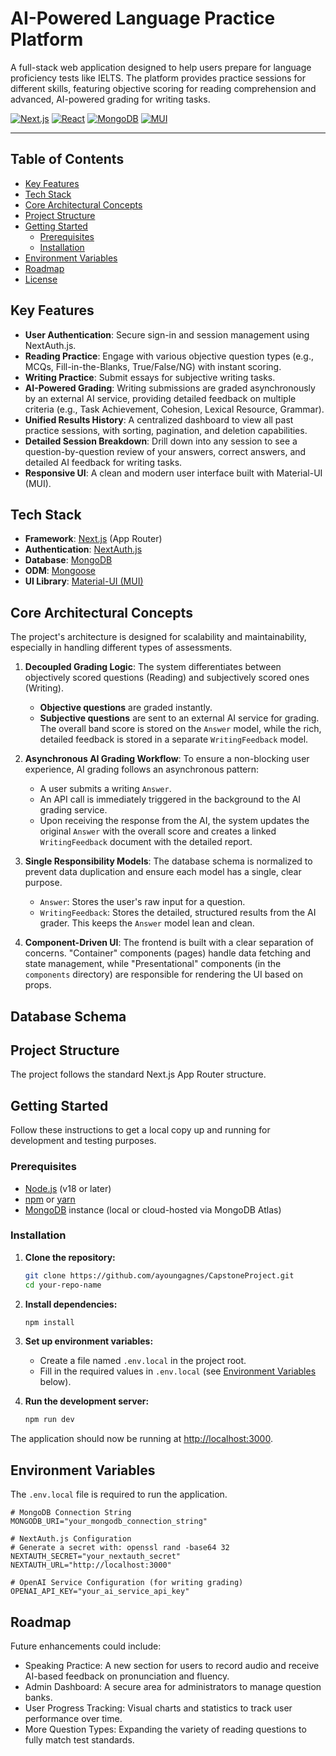 # AI-Powered Language Practice Platform

A full-stack web application designed to help users prepare for language proficiency tests like IELTS. The platform provides practice sessions for different skills, featuring objective scoring for reading comprehension and advanced, AI-powered grading for writing tasks.

[![Next.js](https://img.shields.io/badge/Next.js-15+-black.svg?logo=next.js)](https://nextjs.org/)
[![React](https://img.shields.io/badge/React-19-blue.svg?logo=react)](https://reactjs.org/)
[![MongoDB](https://img.shields.io/badge/MongoDB-8.16+-green.svg?logo=mongodb)](https://www.mongodb.com/)
[![MUI](https://img.shields.io/badge/MUI-7-blue.svg?logo=mui)](https://mui.com/)

---

## Table of Contents

- [Key Features](#key-features)
- [Tech Stack](#tech-stack)
- [Core Architectural Concepts](#core-architectural-concepts)
- [Project Structure](#project-structure)
- [Getting Started](#getting-started)
  - [Prerequisites](#prerequisites)
  - [Installation](#installation)
- [Environment Variables](#environment-variables)
- [Roadmap](#roadmap)
- [License](#license)

## Key Features

- **User Authentication**: Secure sign-in and session management using NextAuth.js.
- **Reading Practice**: Engage with various objective question types (e.g., MCQs, Fill-in-the-Blanks, True/False/NG) with instant scoring.
- **Writing Practice**: Submit essays for subjective writing tasks.
- **AI-Powered Grading**: Writing submissions are graded asynchronously by an external AI service, providing detailed feedback on multiple criteria (e.g., Task Achievement, Cohesion, Lexical Resource, Grammar).
- **Unified Results History**: A centralized dashboard to view all past practice sessions, with sorting, pagination, and deletion capabilities.
- **Detailed Session Breakdown**: Drill down into any session to see a question-by-question review of your answers, correct answers, and detailed AI feedback for writing tasks.
- **Responsive UI**: A clean and modern user interface built with Material-UI (MUI).

## Tech Stack

- **Framework**: [Next.js](https://nextjs.org/) (App Router)
- **Authentication**: [NextAuth.js](https://next-auth.js.org/)
- **Database**: [MongoDB](https://www.mongodb.com/)
- **ODM**: [Mongoose](https://mongoosejs.com/)
- **UI Library**: [Material-UI (MUI)](https://mui.com/)

## Core Architectural Concepts

The project's architecture is designed for scalability and maintainability, especially in handling different types of assessments.

1.  **Decoupled Grading Logic**: The system differentiates between objectively scored questions (Reading) and subjectively scored ones (Writing).
    - **Objective questions**  are graded instantly.
    - **Subjective questions** are sent to an external AI service for grading. The overall band score is stored on the `Answer` model, while the rich, detailed feedback is stored in a separate `WritingFeedback` model.

2.  **Asynchronous AI Grading Workflow**: To ensure a non-blocking user experience, AI grading follows an asynchronous pattern:
    - A user submits a writing `Answer`.
    - An API call is immediately triggered in the background to the AI grading service.
    - Upon receiving the response from the AI, the system updates the original `Answer` with the overall score and creates a linked `WritingFeedback` document with the detailed report.

3.  **Single Responsibility Models**: The database schema is normalized to prevent data duplication and ensure each model has a single, clear purpose.
    - `Answer`: Stores the user's raw input for a question.
    - `WritingFeedback`: Stores the detailed, structured results from the AI grader. This keeps the `Answer` model lean and clean.

4.  **Component-Driven UI**: The frontend is built with a clear separation of concerns. "Container" components (pages) handle data fetching and state management, while "Presentational" components (in the `components` directory) are responsible for rendering the UI based on props.

## Database Schema


## Project Structure

The project follows the standard Next.js App Router structure.

## Getting Started

Follow these instructions to get a local copy up and running for development and testing purposes.

### Prerequisites

- [Node.js](https://nodejs.org/) (v18 or later)
- [npm](https://www.npmjs.com/) or [yarn](https://yarnpkg.com/)
- [MongoDB](https://www.mongodb.com/try/download/community) instance (local or cloud-hosted via MongoDB Atlas)

### Installation

1.  **Clone the repository:**
    ```sh
    git clone https://github.com/ayoungagnes/CapstoneProject.git
    cd your-repo-name
    ```

2.  **Install dependencies:**
    ```sh
    npm install
    ```

3.  **Set up environment variables:**
    - Create a file named `.env.local` in the project root.
    - Fill in the required values in `.env.local` (see [Environment Variables](#environment-variables) below).

4.  **Run the development server:**
    ```sh
    npm run dev
    ```

The application should now be running at [http://localhost:3000](http://localhost:3000).

## Environment Variables

The `.env.local` file is required to run the application.

```env
# MongoDB Connection String
MONGODB_URI="your_mongodb_connection_string"

# NextAuth.js Configuration
# Generate a secret with: openssl rand -base64 32
NEXTAUTH_SECRET="your_nextauth_secret"
NEXTAUTH_URL="http://localhost:3000"

# OpenAI Service Configuration (for writing grading)
OPENAI_API_KEY="your_ai_service_api_key"
```

## Roadmap

Future enhancements could include:
- Speaking Practice: A new section for users to record audio and receive AI-based feedback on pronunciation and fluency.
- Admin Dashboard: A secure area for administrators to manage question banks.
- User Progress Tracking: Visual charts and statistics to track user performance over time.
- More Question Types: Expanding the variety of reading questions to fully match test standards.